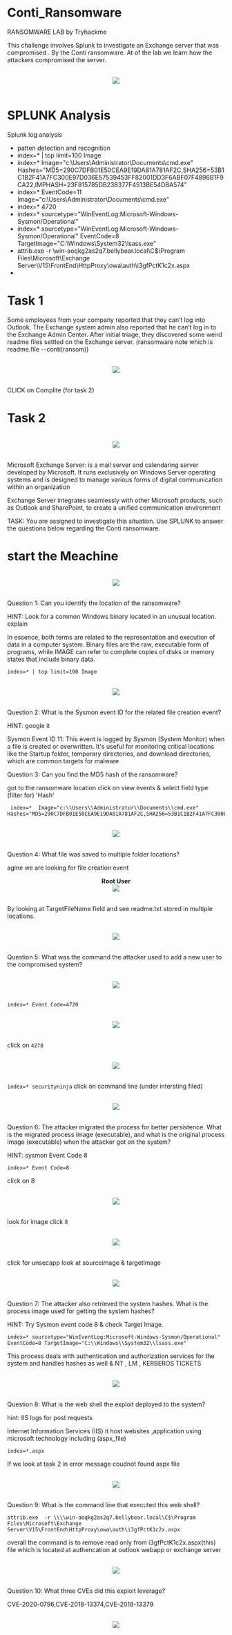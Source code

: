 # Conti_Ransomware
RANSOMWARE LAB by Tryhackme

This challenge involves Splunk to investigate an Exchange server that was compromised . By the Conti ransomware. At of the lab we learn how the attackers compromised the server.

<p align="center">
<br/>
  <img src="Screenshot 2024-11-08 120457.png"/>
<br/>
<br/>
</p>

# SPLUNK Analysis
Splunk log analysis
- patten detection and recognition
- index=* | top limit=100 Image
- index=*  Image="c:\\Users\\Administrator\\Documents\\cmd.exe" Hashes="MD5=290C7DFB01E50CEA9E19DA81A781AF2C,SHA256=53B1C1B2F41A7FC300E97D036E57539453FF82001DD3F6ABF07F4896B1F9CA22,IMPHASH=23F815785DB238377F4513BE54DBA574"
- index=* EventCode=11 Image="c:\\Users\\Administrator\\Documents\\cmd.exe"
- index=* 4720
- index=* sourcetype="WinEventLog:Microsoft-Windows-Sysmon/Operational"
- index=* sourcetype="WinEventLog:Microsoft-Windows-Sysmon/Operational" EventCode=8 TargetImage="C:\\Windows\\System32\\lsass.exe"
-  attrib.exe -r \\win-aoqkg2as2q7.bellybear.local\C$\Program Files\Microsoft\Exchange Server\V15\FrontEnd\HttpProxy\owa\auth\i3gfPctK1c2x.aspx
-  

# Task 1
Some employees from your company reported that they can’t log into Outlook. The Exchange system admin also reported that he can’t log in to the Exchange Admin Center. After initial triage, they discovered some weird readme files settled on the Exchange server.  (ransomware note which is readme.file --conti(ransom))

<p align="center">
<br/>
  <img src="TASK_1.png"/>
<br/>
<br/>
</p>

CLICK on Complite (for task 2)

# Task 2
<p align="center">
<br/>
  <img src="TASK_2.png"/>
<br/>
<br/>
</p>

Microsoft Exchange Server: is a mail server and calendaring server developed by Microsoft. It runs exclusively on Windows Server operating systems and is designed to manage various forms of digital communication within an organization

Exchange Server integrates seamlessly with other Microsoft products, such as Outlook and SharePoint, to create a unified communication environment

TASK: You are assigned to investigate this situation. Use SPLUNK to answer the questions below regarding the Conti ransomware. 

# start the Meachine

<p align="center">
<br/>
  <img src="Start_Meachine.png"/>
<br/>
<br/>
</p>

Question 1: Can you identify the location of the ransomware?

HINT: Look for a common Windows binary located in an unusual location. explain

In essence, both terms are related to the representation and execution of data in a computer system. Binary files are the raw, executable form of programs, while IMAGE can refer to complete copies of disks or memory states that include binary data.

```
index=* | top limit=100 Image
```

<p align="center">
<br/>
  <img src="q_1.png"/>
<br/>
<br/>
</p>

Question 2: What is the Sysmon event ID for the related file creation event?

HINT: google it 

Sysmon Event ID 11: This event is logged by Sysmon (System Monitor) when a file is created or overwritten. It's useful for monitoring critical locations like the Startup folder, temporary directories, and download directories, which are common targets for malware

Question 3: Can you find the MD5 hash of the ransomware?

got to the ransomware location click on view events & select field type (filter for) 'Hash'

```
 index=*  Image="c:\\Users\\Administrator\\Documents\\cmd.exe" Hashes="MD5=290C7DFB01E50CEA9E19DA81A781AF2C,SHA256=53B1C1B2F41A7FC300E97D036E57539453FF82001DD3F6ABF07F4896B1F9CA22,IMPHASH=23F815785DB238377F4513BE54DBA574"
```

<p align="center">
<br/>
  <img src="q_3.png"/>
<br/>
<br/>
</p>

Question 4: What file was saved to multiple folder locations?

agine we are looking for file creation event

<p align="center">
<b>Root User</b>
<br/>
  <img src="q_4.png"/>
<br/>
<br/>
</p>

By looking at TargetFileName field and see readme.txt stored in multiple locations.

<p align="center">
<br/>
  <img src="q_4.1.png"/>
<br/>
<br/>
</p>


Question 5: What was the command the attacker used to add a new user to the compromised system?


<p align="center">
<br/>
  <img src="q_5.png"/>
<br/>
<br/>
</p>


```index=* Event Code=4720 ```

<p align="center">
<br/>
  <img src="q_5.1.png"/>
<br/>
<br/>
</p>

click on ``` 4270 ```

<p align="center">
<br/>
  <img src="q_5.2.png"/>
<br/>
<br/>
</p>

``` index=* securityninja ```
click on command line (under intersting filed)

<p align="center">
<br/>
  <img src="q_5final.png"/>
<br/>
<br/>
</p>

Question 6: The attacker migrated the process for better persistence. What is the migrated process image (executable), and what is the original process image (executable) when the attacker got on the system?

HINT: sysmon Event Code 8

```
index=* Event Code=8

```
click on 8

<p align="center">
<br/>
  <img src="q_6.png"/>
<br/>
<br/>
</p>

look for image click it 

<p align="center">
<br/>
  <img src="q_6.2.png"/>
<br/>
<br/>
</p>

click for unsecapp look at sourceimage & targetimage

<p align="center">
<br/>
  <img src="q_6final.png"/>
<br/>
<br/>
</p>

Question 7: The attacker also retrieved the system hashes. What is the process image used for getting the system hashes?

HINT: Try Sysmon event code 8 & check Target Image.

```
index=* sourcetype="WinEventLog:Microsoft-Windows-Sysmon/Operational" EventCode=8 TargetImage="C:\\Windows\\System32\\lsass.exe"
```
This process deals with authentication and authorization services for the system and handles hashes as well & NT , LM , KERBEROS TICKETS

<p align="center">
<br/>
  <img src="q_7.png"/>
<br/>
<br/>
</p>

Question 8: What is the web shell the exploit deployed to the system?

hint: IIS logs for post requests

Internet Information Services (IIS) it host websites ,application using microsoft 
technology including (aspx_file)

``` index=*.aspx ```

If we look at task 2 in error message coudnot found aspx file


<p align="center">
<br/>
  <img src="q_8.png"/>
<br/>
<br/>
</p>

Question 9: What is the command line that executed this web shell?

```
attrib.exe  -r \\\\win-aoqkg2as2q7.bellybear.local\C$\Program Files\Microsoft\Exchange Server\V15\FrontEnd\HttpProxy\owa\auth\i3gfPctK1c2x.aspx
```
overall the command is to remove read only from i3gfPctK1c2x.aspx(this) file which is located at authencation at outlook webapp or exchange server

<p align="center">
<br/>
  <img src="q_9.png"/>
<br/>
<br/>
</p>

Question 10: What three CVEs did this exploit leverage?

CVE-2020-0796,CVE-2018-13374,CVE-2018-13379

<p align="center">
<br/>
  <img src="q_10.png"/>
<br/>
<br/>
</p>







